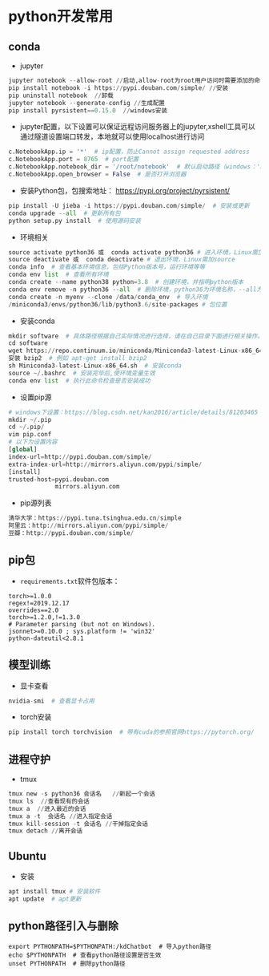 # python开发常用

## conda

- jupyter

~~~python
jupyter notebook --allow-root //启动,allow-root为root用户访问时需要添加的命令
pip install notebook -i https://pypi.douban.com/simple/ //安装
pip uninstall notebook  //卸载
jupyter notebook --generate-config //生成配置
pip install pyrsistent==0.15.0  //windows安装
~~~

- jupyter配置，以下设置可以保证远程访问服务器上的jupyter,xshell工具可以通过隧道设置端口转发，本地就可以使用localhost进行访问

~~~python
c.NotebookApp.ip = '*'  # ip配置，防止Cannot assign requested address
c.NotebookApp.port = 8765  # port配置
c.NotebookApp.notebook_dir = '/root/notebook'  # 默认启动路径（windows：'D:/workspace'）
c.NotebookApp.open_browser = False  # 是否打开浏览器
~~~

- 安装Python包，包搜索地址： <https://pypi.org/project/pyrsistent/>

~~~python
pip install -U jieba -i https://pypi.douban.com/simple/  # 安装或更新
conda upgrade --all  # 更新所有包
python setup.py install  # 使用源码安装
~~~

- 环境相关

~~~python
source activate python36 或  conda activate python36 # 进入环境，Linux需加source
source deactivate 或  conda deactivate # 退出环境，Linux需加source
conda info  # 查看基本环境信息，包括Python版本号，运行环境等等
conda env list  # 查看所有环境
conda create --name python38 python=3.8  # 创建环境，并指明python版本
conda env remove -n python36 --all  # 删除环境，python36为环境名称，--all为删除该环境下所有包
conda create -n myenv --clone /data/conda_env  # 导入环境
/miniconda3/envs/python36/lib/python3.6/site-packages # 包位置
~~~

- 安装conda

~~~python
mkdir software  # 具体路径根据自己实际情况进行选择，请在自己目录下面进行相关操作。
cd software
wget https://repo.continuum.io/miniconda/Miniconda3-latest-Linux-x86_64.sh
安装 bzip2  # 例如 apt-get install bzip2
sh Miniconda3-latest-Linux-x86_64.sh  # 安装conda
source ~/.bashrc  # 安装完毕后,使环境变量生效
conda env list  # 执行此命令检查是否安装成功
~~~

- 设置pip源

~~~python
# windows下设置：https://blog.csdn.net/kan2016/article/details/81203465
mkdir ~/.pip
cd ~/.pip/
vim pip.conf
# 以下为设置内容
[global]
index-url=http://pypi.douban.com/simple/
extra-index-url=http://mirrors.aliyun.com/pypi/simple/
[install]
trusted-host=pypi.douban.com
             mirrors.aliyun.com
~~~

- pip源列表

~~~python
清华大学：https://pypi.tuna.tsinghua.edu.cn/simple
阿里云：http://mirrors.aliyun.com/pypi/simple/
豆瓣：http://pypi.douban.com/simple/
~~~

## pip包

- `requirements.txt`软件包版本：

~~~wiki
torch>=1.0.0
regex!=2019.12.17
overrides==2.0
torch>=1.2.0,!=1.3.0
# Parameter parsing (but not on Windows).
jsonnet>=0.10.0 ; sys.platform != 'win32'
python-dateutil<2.8.1
~~~

## 模型训练

- 显卡查看

~~~python
nvidia-smi  # 查看显卡占用
~~~

- torch安装

~~~python
pip install torch torchvision  # 带有cuda的参照官网https://pytorch.org/
~~~

## 进程守护

- tmux

~~~python
tmux new -s python36 会话名   //新起一个会话
tmux ls  //查看现有的会话
tmux a  //进入最近的会话
tmux a -t  会话名 //进入指定会话
tmux kill-session -t 会话名 //干掉指定会话
tmux detach //离开会话
~~~

## Ubuntu

- 安装

~~~python
apt install tmux # 安装软件
apt update  # apt更新
~~~

## python路径引入与删除

~~~shell
export PYTHONPATH=$PYTHONPATH:/kdChatbot  # 导入python路径
echo $PYTHONPATH  # 查看python路径设置是否生效
unset PYTHONPATH  # 删除python路径
~~~
